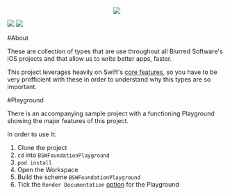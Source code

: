  

<p align="center">
  <img src="https://github.com/BlurredSoftware/BSWFoundation/raw/master/BSWFoundationLogo.png">
</p>

![](https://travis-ci.org/BlurredSoftware/BSWFoundation.svg?branch=master) ![](http://img.shields.io/cocoapods/v/BSWFoundation.svg?style=flat)
 
#About

 These are collection of types that are use throughout all Blurred Software's iOS projects and that allow us to write better apps, faster.
 
 This project leverages heavily on Swift's [core features](https://swift.org/about/), so you have to be very profficient with these in order to understand why this types are so important.
 
#Playground

There is an accompanying sample project with a functioning Playground showing the major features of this project. 

In order to use it: 

1. Clone the project
2. `cd` into `BSWFoundationPlayground`
3. `pod install`
4. Open the Workspace
5. Build the scheme `BSWFoundationPlayground`
6. Tick the `Render Documentation` [option](https://camo.githubusercontent.com/9a1c0182ade7e293fa2c2221a15c430309eea4bf/687474703a2f2f692e696d6775722e636f6d2f697337633979532e706e67) for the Playground
